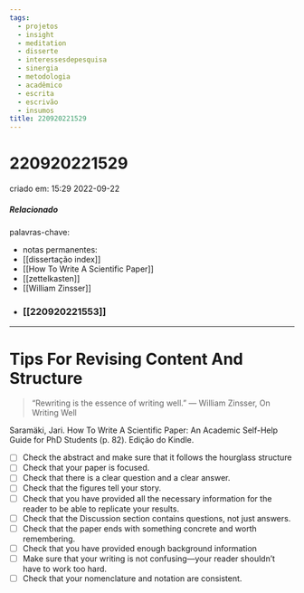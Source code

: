 ```yaml
---
tags:
  - projetos
  - insight
  - meditation
  - disserte
  - interessesdepesquisa
  - sinergia
  - metodologia
  - acadêmico
  - escrita
  - escrivão
  - insumos
title: 220920221529
---
```


# 220920221529

criado em: 15:29 2022-09-22

##### Relacionado

palavras-chave: 

- notas permanentes: 
- [[dissertação index]]
- [[How To Write A Scientific Paper]]
- [[zettelkasten]]
- [[William Zinsser]]
- ### [[220920221553]]
---

# Tips For Revising Content And Structure 

>“Rewriting is the essence of writing well.” — William Zinsser, On Writing Well

Saramäki, Jari. How To Write A Scientific Paper: An Academic Self-Help Guide for PhD Students (p. 82). Edição do Kindle. 

- [ ] Check the abstract and make sure that it follows the hourglass structure
- [ ] Check that your paper is focused.
- [ ] Check that there is a clear question and a clear answer.
- [ ] Check that the figures tell your story.
- [ ] Check that you have provided all the necessary information for the reader to be able to replicate your results.
- [ ] Check that the Discussion section contains questions, not just answers.
- [ ] Check that the paper ends with something concrete and worth remembering.
- [ ] Check that you have provided enough background information
- [ ] Make sure that your writing is not confusing—your reader shouldn’t have to work too hard.
- [ ] Check that your nomenclature and notation are consistent.
